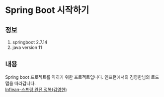 # Spring Boot 시작하기
## 정보
1. springboot 2.7.14
2. java version 11
## 내용
Spring boot 프로젝트를 익히기 위한 프로젝트입니다.
인프런에서의 김영한님의 로드맵을 따라갑니다.  
[Inflean-스프링 완전 정복(김영한)](https://www.inflearn.com/roadmaps/373)

